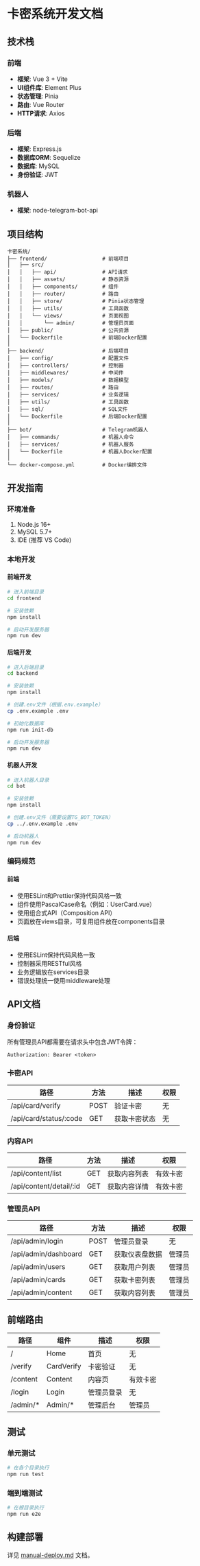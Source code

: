 # 卡密系统开发文档

## 技术栈

### 前端
- **框架**: Vue 3 + Vite
- **UI组件库**: Element Plus
- **状态管理**: Pinia
- **路由**: Vue Router
- **HTTP请求**: Axios

### 后端
- **框架**: Express.js
- **数据库ORM**: Sequelize
- **数据库**: MySQL
- **身份验证**: JWT

### 机器人
- **框架**: node-telegram-bot-api

## 项目结构

```
卡密系统/
├── frontend/                  # 前端项目
│   ├── src/
│   │   ├── api/               # API请求
│   │   ├── assets/            # 静态资源
│   │   ├── components/        # 组件
│   │   ├── router/            # 路由
│   │   ├── store/             # Pinia状态管理
│   │   ├── utils/             # 工具函数
│   │   └── views/             # 页面视图
│   │       └── admin/         # 管理员页面
│   ├── public/                # 公共资源
│   └── Dockerfile             # 前端Docker配置
│
├── backend/                   # 后端项目
│   ├── config/                # 配置文件
│   ├── controllers/           # 控制器
│   ├── middlewares/           # 中间件
│   ├── models/                # 数据模型
│   ├── routes/                # 路由
│   ├── services/              # 业务逻辑
│   ├── utils/                 # 工具函数
│   ├── sql/                   # SQL文件
│   └── Dockerfile             # 后端Docker配置
│
├── bot/                       # Telegram机器人
│   ├── commands/              # 机器人命令
│   ├── services/              # 机器人服务
│   └── Dockerfile             # 机器人Docker配置
│
└── docker-compose.yml         # Docker编排文件
```

## 开发指南

### 环境准备
1. Node.js 16+
2. MySQL 5.7+
3. IDE (推荐 VS Code)

### 本地开发

#### 前端开发
```bash
# 进入前端目录
cd frontend

# 安装依赖
npm install

# 启动开发服务器
npm run dev
```

#### 后端开发
```bash
# 进入后端目录
cd backend

# 安装依赖
npm install

# 创建.env文件（根据.env.example）
cp .env.example .env

# 初始化数据库
npm run init-db

# 启动开发服务器
npm run dev
```

#### 机器人开发
```bash
# 进入机器人目录
cd bot

# 安装依赖
npm install

# 创建.env文件（需要设置TG_BOT_TOKEN）
cp ../.env.example .env

# 启动机器人
npm run dev
```

### 编码规范

#### 前端
- 使用ESLint和Prettier保持代码风格一致
- 组件使用PascalCase命名（例如：UserCard.vue）
- 使用组合式API（Composition API）
- 页面放在views目录，可复用组件放在components目录

#### 后端
- 使用ESLint保持代码风格一致
- 控制器采用RESTful风格
- 业务逻辑放在services目录
- 错误处理统一使用middleware处理

## API文档

### 身份验证
所有管理员API都需要在请求头中包含JWT令牌：
```
Authorization: Bearer <token>
```

### 卡密API
| 路径 | 方法 | 描述 | 权限 |
|------|------|------|------|
| /api/card/verify | POST | 验证卡密 | 无 |
| /api/card/status/:code | GET | 获取卡密状态 | 无 |

### 内容API
| 路径 | 方法 | 描述 | 权限 |
|------|------|------|------|
| /api/content/list | GET | 获取内容列表 | 有效卡密 |
| /api/content/detail/:id | GET | 获取内容详情 | 有效卡密 |

### 管理员API
| 路径 | 方法 | 描述 | 权限 |
|------|------|------|------|
| /api/admin/login | POST | 管理员登录 | 无 |
| /api/admin/dashboard | GET | 获取仪表盘数据 | 管理员 |
| /api/admin/users | GET | 获取用户列表 | 管理员 |
| /api/admin/cards | GET | 获取卡密列表 | 管理员 |
| /api/admin/content | GET | 获取内容列表 | 管理员 |

## 前端路由

| 路径 | 组件 | 描述 | 权限 |
|------|------|------|------|
| / | Home | 首页 | 无 |
| /verify | CardVerify | 卡密验证 | 无 |
| /content | Content | 内容页 | 有效卡密 |
| /login | Login | 管理员登录 | 无 |
| /admin/* | Admin/* | 管理后台 | 管理员 |

## 测试

### 单元测试
```bash
# 在各个目录执行
npm run test
```

### 端到端测试
```bash
# 在根目录执行
npm run e2e
```

## 构建部署

详见 [manual-deploy.md](manual-deploy.md) 文档。 